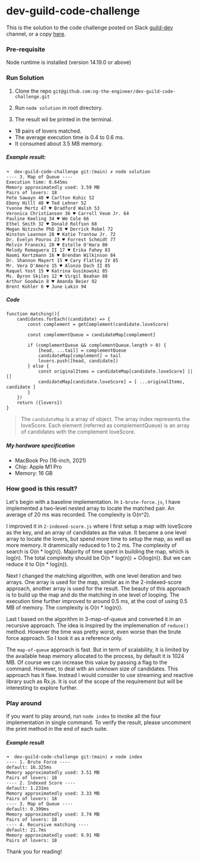 # dev-guild-code-challenge

This is the solution to the code challenge posted on Slack [guild-dev](https://ecs-grp.slack.com/archives/C02AMCCH38B/p1664224680245099) channel, or a copy [here](./QUESTION.md).

### Pre-requisite
Node runtime is installed (version 14.19.0 or above)

### Run Solution

1. Clone the repo `git@github.com:ng-the-engineer/dev-guild-code-challenge.git`

2. Run `node solution` in root directory.

3. The result wil be printed in the terminal. 
- 18 pairs of lovers matched.
- The average execution time is 0.4 to 0.6 ms. 
- It consumed about 3.5 MB memory.

##### Example result:
```
➜  dev-guild-code-challenge git:(main) ✗ node solution
---- 3. Map of Queue ----
Execution time: 0.645ms
Memory approximatedly used: 3.59 MB
Pairs of lovers: 18
Pete Sawayn 48 ♥ Carlton Kuhic 52
Ebony Hilll 48 ♥ Ted Lehner 52
Yvonne Mertz 47 ♥ Bradford Walsh 53
Veronica Christiansen 36 ♥ Carroll Veum Jr. 64
Pauline Keeling 34 ♥ Wm Cole 66
Ethel Smith 32 ♥ Donald Rolfson 68
Megan Nitzsche PhD 28 ♥ Derrick Robel 72
Winston Leannon 28 ♥ Katie Trantow Jr. 72
Dr. Evelyn Pouros 23 ♥ Forrest Schmidt 77
Melvin Franecki 20 ♥ Estelle O'Hara 80
Melody Romaguera II 17 ♥ Erika Fahey 83
Naomi Kertzmann 16 ♥ Brendan Wilkinson 84
Dr. Shannon Mayert 15 ♥ Cary Flatley IV 85
Mr. Vera D'Amore 15 ♥ Alonzo Dach II 85
Raquel Yost 15 ♥ Katrina Gusikowski 85
Ms. Byron Skiles 12 ♥ Virgil Beahan 88
Arthur Goodwin 8 ♥ Amanda Beier 92
Brent Kohler 6 ♥ June Lakin 94
```

##### Code

```
function matching(){
    candidates.forEach((candidate) => {
        const complement = getComplement(candidate.loveScore)
        
        const complementQueue = candidateMap[complement]
        
        if (complementQueue && complementQueue.length > 0) {
            [head, ...tail] = complementQueue
            candidateMap[complement] = tail
            lovers.push([head, candidate])
        } else {
            const originalItems = candidateMap[candidate.loveScore] || []
            candidateMap[candidate.loveScore] = [ ...originalItems, candidate ]
        }   
    })
    return ({lovers})
}
```

> The `candidateMap` is a array of object. The array index represents the loveScore. Each element (referred as complementQueue) is an array of candidates with the complement loveScore.

##### My hardware specification

- MacBook Pro (16-inch, 2021)
- Chip: Apple M1 Pro
- Memory: 16 GB



### How good is this result?

Let's begin with a baseline implementation. In `1-brute-force.js`, I have implemented a two-level nested array to locate the matched pair. An average of 20 ms was recorded. The complexity is O(n^2). 

I improved it in `2-indexed-score.js` where I first setup a map with loveScore as the key, and an array of candidates as the value. It became a one level array to locate the lovers, but spend more time to setup the map, as well as more memory. It drammically reduced to 1 to 2 ms. The complexity of search is O(n * log(n)).  Majority of time spent in building the map, which is log(n). The total complexity should be O(n * log(n)) + O(log(n)). But we can reduce it to O(n * log(n)).

Next I changed the matching algorithm, with one level iteration and two arrays. One array is used for the map, similar as in the 2-indexed-score approach, another array is used for the result. The beauty of this approach is to build up the map and do the matching in one level of looping. The execution time further improved to around 0.5 ms, at the cost of using 0.5 MB of memory. The complexity is O(n * log(n)).

Last I based on the algorithm in 3-map-of-queue and converted it in an recursive approach. The idea is inspired by the implemenation of `reduce()` method. However the time was pretty worst, even worse than the brute force approach. So I took it as a reference only.

The `map-of-queue` approach is fast. But in term of scalability, 
it is limited by the available heap memory allocated to the process, by default it is 1024 MB. Of course we can increase this value by passing a flag to the command. However, to deal with an unknown size of candidates. This approach has it flaw. Instead I would consider to use streaming and reactive library such as Rx.js. It is out of the scope of the requirement but will be interesting to explore further.



### Play around

If you want to play around, run `node index` to invoke all the four implementation in single command. To verify the result, please uncomment the print method in the end of each suite.

##### Example result

```
➜  dev-guild-code-challenge git:(main) ✗ node index
---- 1. Brute Force ----
default: 16.325ms
Memory approximatedly used: 3.51 MB
Pairs of lovers: 18
---- 2. Indexed Score ----
default: 1.231ms
Memory approximatedly used: 3.33 MB
Pairs of lovers: 18
---- 3. Map of Queue ----
default: 0.399ms
Memory approximatedly used: 3.74 MB
Pairs of lovers: 18
---- 4. Recursive matching ----
default: 21.7ms
Memory approximatedly used: 9.91 MB
Pairs of lovers: 18
```

Thank you for reading!